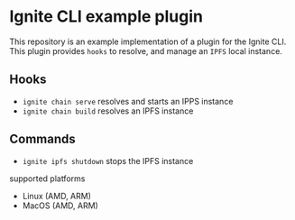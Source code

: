 # Ignite CLI example plugin

This repository is an example implementation of a plugin for the Ignite CLI. This plugin provides `hooks` to resolve, and manage an `IPFS` local instance.

## Hooks
- `ignite chain serve` resolves and starts an IPPS instance
- `ignite chain build` resolves an IPFS instance

## Commands
- `ignite ipfs shutdown` stops the IPFS instance

supported platforms
- Linux (AMD, ARM)
- MacOS (AMD, ARM)